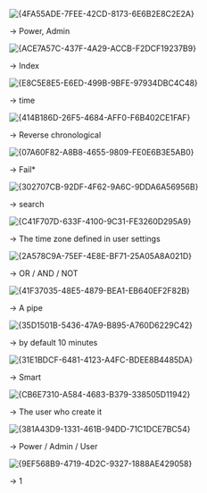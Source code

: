 ![{4FA55ADE-7FEE-42CD-8173-6E6B2E8C2E2A}](https://github.com/user-attachments/assets/9104b68e-8150-4da6-abb8-17a09682d72c)

-> Power, Admin

![{ACE7A57C-437F-4A29-ACCB-F2DCF19237B9}](https://github.com/user-attachments/assets/ed07a6b5-ed9d-416c-8b45-958003a12ba9)

-> Index

![{E8C5E8E5-E6ED-499B-9BFE-97934DBC4C48}](https://github.com/user-attachments/assets/766dfe29-5aad-4dff-b33c-d352289f3ebd)

-> time

![{414B186D-26F5-4684-AFF0-F6B402CE1FAF}](https://github.com/user-attachments/assets/9399b587-6fd5-47b3-bb14-475b2fbef208)

-> Reverse chronological 

![{07A60F82-A8B8-4655-9809-FE0E6B3E5AB0}](https://github.com/user-attachments/assets/db5d5d94-e75f-4a79-9096-bd0684cec313)

-> Fail*

![{302707CB-92DF-4F62-9A6C-9DDA6A56956B}](https://github.com/user-attachments/assets/39463365-e540-48b2-954f-cafa422ea373)

-> search

![{C41F707D-633F-4100-9C31-FE3260D295A9}](https://github.com/user-attachments/assets/08e465dd-90bd-4e3c-b016-afbd0d89eea7)

-> The time zone defined in user settings

![{2A578C9A-75EF-4E8E-BF71-25A05A8A021D}](https://github.com/user-attachments/assets/926256b5-8ce6-4277-a632-232cd7e29b4d)

-> OR / AND / NOT

![{41F37035-48E5-4879-BEA1-EB640EF2F82B}](https://github.com/user-attachments/assets/a8196a18-4e2b-4459-93a2-1e0af5bebad3)

-> A pipe

![{35D1501B-5436-47A9-B895-A760D6229C42}](https://github.com/user-attachments/assets/e923dcf8-af70-4fe5-8150-b59b58d15975)

-> by default 10 minutes

![{31E1BDCF-6481-4123-A4FC-BDEE8B4485DA}](https://github.com/user-attachments/assets/1708e95b-87ce-46a1-9fe3-e7b0f6d3b53e)

-> Smart

![{CB6E7310-A584-4683-B379-338505D11942}](https://github.com/user-attachments/assets/1ea712ae-1328-4b64-90a3-1d5cfe306d6b)

-> The user who create it

![{381A43D9-1331-461B-94DD-71C1DCE7BC54}](https://github.com/user-attachments/assets/f6fe8100-12ca-472f-ac4c-b755983d3714)

-> Power / Admin / User

![{9EF568B9-4719-4D2C-9327-1888AE429058}](https://github.com/user-attachments/assets/5ee295f4-9bd4-4c15-b087-84eb4d3f7820)

-> 1


